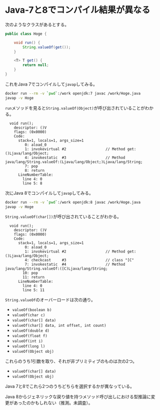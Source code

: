 # Java-7と8でコンパイル結果が異なる

次のようなクラスがあるとする。

```java
public class Hoge {

    void run() {
        String.valueOf(get());
    }

    <T> T get() {
        return null;
    }
}
```

これをJava 7でコンパイルして`javap`してみる。

```sh
docker run --rm -v `pwd`:/work openjdk:7 javac /work/Hoge.java
javap -v Hoge
```

`run`メソッドを見ると`String.valueOf(Object)`が呼び出されていることがわかる。

```
  void run();
    descriptor: ()V
    flags: (0x0000)
    Code:
      stack=1, locals=1, args_size=1
         0: aload_0
         1: invokevirtual #2                  // Method get:()Ljava/lang/Object;
         4: invokestatic  #3                  // Method java/lang/String.valueOf:(Ljava/lang/Object;)Ljava/lang/String;
         7: pop
         8: return
      LineNumberTable:
        line 4: 0
        line 5: 8
```

次にJava 8でコンパイルして`javap`してみる。

```sh
docker run --rm -v `pwd`:/work openjdk:8 javac /work/Hoge.java
javap -v Hoge
```

`String.valueOf(char[])`が呼び出されていることがわかる。

```
  void run();
    descriptor: ()V
    flags: (0x0000)
    Code:
      stack=1, locals=1, args_size=1
         0: aload_0
         1: invokevirtual #2                  // Method get:()Ljava/lang/Object;
         4: checkcast     #3                  // class "[C"
         7: invokestatic  #4                  // Method java/lang/String.valueOf:([C)Ljava/lang/String;
        10: pop
        11: return
      LineNumberTable:
        line 4: 0
        line 5: 11
```

`String.valueOf`のオーバーロードは次の通り。

- `valueOf(boolean b)`
- `valueOf(char c)`
- `valueOf(char[] data)`
- `valueOf(char[] data, int offset, int count)`
- `valueOf(double d)`
- `valueOf(float f)`
- `valueOf(int i)`
- `valueOf(long l)`
- `valueOf(Object obj)`

これらのうち1引数を取り、それが非プリミティブのものは次の2つ。

- `valueOf(char[] data)`
- `valueOf(Object obj)`

Java 7と8でこれら2つのうちどちらを選択するかが異なっている。

Java 8からジェネリックな戻り値を持つメソッド呼び出しにおける型推論に変更があったのかもしれない（推測。未調査）。
